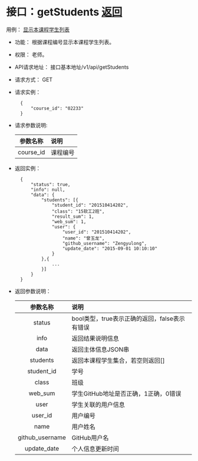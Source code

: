 # 接口：getStudents  [返回](../README.md)
用例： [显示本课程学生列表](../用例1/显示本课程学生列表.md)

- 功能：
   根据课程编号显示本课程学生列表。
    
- 权限：
    老师。    
    
- API请求地址： 
    接口基本地址/v1/api/getStudents

- 请求方式：
    GET

- 请求实例：

        {
            "course_id": "02233"
        }
        
- 请求参数说明:        

  |参数名称|说明|
  |:---------:|:--------------------------------------------------------|      
  |course_id|课程编号|
  
- 返回实例：

        { 
            "status": true,
            "info": null,
            "data": {
                "students": [{
                    "student_id": "201510414202",
                    "class": "15软工2班",
                    "result_sum": 1,
                    "web_sum": 1,
                    "user": {
                        "user_id": "201510414202",
                        "name": "曾玉龙",
                        "github_username": "Zengyulong",
                        "update_date": "2015-09-01 10:10:10"
                    }
                },{
                    ...
                }]   
            }    
        }

- 返回参数说明：    
 
  |参数名称|说明|
  |:---------:|:--------------------------------------------------------|      
  |status|bool类型，true表示正确的返回，false表示有错误|
  |info|返回结果说明信息|
  |data|返回主体信息JSON串|
  |students|返回本课程学生集合，若空则返回[]|
  |student_id|学号|
  |class|班级|
  |web_sum|学生GitHub地址是否正确，1正确，0错误|
  |user|学生关联的用户信息|
  |user_id|用户编号|
  |name|用户姓名|
  |github_username|GitHub用户名|
  |update_date|个人信息更新时间|